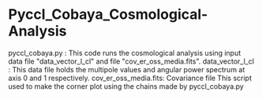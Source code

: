 # Pyccl_Cobaya_Cosmological-Analysis

pyccl_cobaya.py : This code runs the cosmological analysis using input data file "data_vector_l_cl" and file "cov_er_oss_media.fits".
data_vector_l_cl : This data file holds the multipole values and angular power spectrum at axis 0 and 1 respectively. 
cov_er_oss_media.fits: Covariance file
This script used to make the corner plot using the chains made by pyccl_cobaya.py
